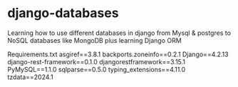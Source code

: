# django-databases
Learning how to use different databases in django from  Mysql &amp; postgres to NoSQL databases like MongoDB plus learning Django ORM

Requirements.txt
asgiref==3.8.1
backports.zoneinfo==0.2.1
Django==4.2.13
django-rest-framework==0.1.0
djangorestframework==3.15.1
PyMySQL==1.1.0
sqlparse==0.5.0
typing_extensions==4.11.0
tzdata==2024.1
